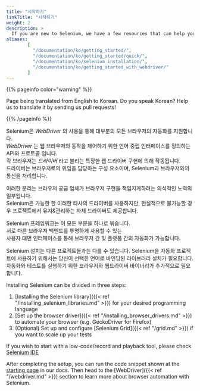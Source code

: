 ```yaml
---
title: "시작하기"
linkTitle: "시작하기"
weight: 2
description: >
  If you are new to Selenium, we have a few resources that can help you get up to speed right away.
aliases: 
        [
          "/documentation/ko/getting_started/", 
          "/documentation/ko/getting_started/quick/",
          "/documentation/ko/selenium_installation/",
          "/documentation/ko/getting_started_with_webdriver/"
        ]
---
```


{{% pageinfo color="warning" %}}
<p class="lead">
   <i class="fas fa-language display-4"></i> 
   Page being translated from 
   English to Korean. Do you speak Korean? Help us to translate
   it by sending us pull requests!
</p>
{{% /pageinfo %}}

Selenium은 _WebDriver_ 의 사용을 통해 대부분의 모든 브라우저의 자동화를 지원합니다.   
_WebDriver_ 는 웹 브라우저의 동작을 제어하기 위한 언어 중립 인터페이스를 정의하는 API와 프로토콜 입니다.  
각 브라우저는 *드라이버* 라고 불리는 특정한 웹 드라이버 구현에 의해 작동됩니다.    
드라이버는 브라우저로의 위임을 담당하는 구성 요소이며, Selenium과 브라우저와의 통신을 처리합니다.  

이러한 분리는 브라우저 공급 업체가 브라우저 구현을 책임지게하려는 의식적인 노력의 일부입니다.  
Selenium은 가능한 한 이러한 타사의 드라이버를 사용하지만, 현실적으로 불가능할 경우 프로젝트에서 유지&관리하는 자체 드라이버도 제공합니다.  

Selenium 프레임워크는 이 모든 부분을 하나로 묶습니다.    
서로 다른 브라우저 백엔드를 투명하게 사용할 수 있는   
사용자 대면 인터페이스를 통해 브라우저 간 및 플랫폼 간의 자동화가 가능합니다. 

Selenium 설치는 다른 프로젝트들과는 다를 수 있습니다. Selenium을 자동화 프로젝트에 사용하기 위해서는 당신이 선택한 언어로 바인딩된 라이브러리 설치가 필요합니다. 자동화와 테스트를 실행하기 위한 브라우저와 웹드라이버 바이너리가 추가적으로 필요합니다.

Installing Selenium can be divided in three steps:

1. [Installing the Selenium library]({{< ref "/installing_selenium_libraries.md" >}}) for your desired programming language
2. [Set up the browser driver]({{< ref "/installing_browser_drivers.md" >}}) to automate your browser (e.g. GeckoDriver for Firefox)
3. (Optional) Set up and configure [Selenium Grid]({{< ref "/grid.md" >}}) if you want to scale up your tests

If you wish to start with a low-code/record and playback tool, please check 
[Selenium IDE](https://selenium.dev/selenium-ide)

After completing the setup, you can run the code snippet shown at the 
[starting page](/ko/documentation) in our docs. Then head to the 
[WebDriver]({{< ref "/webdriver.md" >}}) section to learn more about
browser automation with Selenium.

